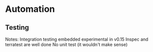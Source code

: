 
# Automation
## Testing



Notes:
Integration testing embedded experimental in v0.15
Inspec and terratest are well done
No unit test (it wouldn't make sense)
